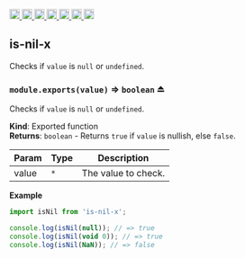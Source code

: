 <a
  href="https://travis-ci.org/Xotic750/is-nil-x"
  title="Travis status">
<img
  src="https://travis-ci.org/Xotic750/is-nil-x.svg?branch=master"
  alt="Travis status" height="18">
</a>
<a
  href="https://david-dm.org/Xotic750/is-nil-x"
  title="Dependency status">
<img src="https://david-dm.org/Xotic750/is-nil-x/status.svg"
  alt="Dependency status" height="18"/>
</a>
<a
  href="https://david-dm.org/Xotic750/is-nil-x?type=dev"
  title="devDependency status">
<img src="https://david-dm.org/Xotic750/is-nil-x/dev-status.svg"
  alt="devDependency status" height="18"/>
</a>
<a
  href="https://badge.fury.io/js/is-nil-x"
  title="npm version">
<img src="https://badge.fury.io/js/is-nil-x.svg"
  alt="npm version" height="18">
</a>
<a
  href="https://www.jsdelivr.com/package/npm/is-nil-x"
  title="jsDelivr hits">
<img src="https://data.jsdelivr.com/v1/package/npm/is-nil-x/badge?style=rounded"
  alt="jsDelivr hits" height="18">
</a>
<a
  href="https://bettercodehub.com/results/Xotic750/is-nil-x"
  title="bettercodehub score">
<img src="https://bettercodehub.com/edge/badge/Xotic750/is-nil-x?branch=master"
  alt="bettercodehub score" height="18">
</a>
<a
  href="https://coveralls.io/github/Xotic750/is-nil-x?branch=master"
  title="Coverage Status">
<img src="https://coveralls.io/repos/github/Xotic750/is-nil-x/badge.svg?branch=master"
  alt="Coverage Status" height="18">
</a>

<a name="module_is-nil-x"></a>

## is-nil-x

Checks if `value` is `null` or `undefined`.

<a name="exp_module_is-nil-x--module.exports"></a>

### `module.exports(value)` ⇒ <code>boolean</code> ⏏

Checks if `value` is `null` or `undefined`.

**Kind**: Exported function  
**Returns**: <code>boolean</code> - Returns `true` if `value` is nullish, else `false`.

| Param | Type            | Description         |
| ----- | --------------- | ------------------- |
| value | <code>\*</code> | The value to check. |

**Example**

```js
import isNil from 'is-nil-x';

console.log(isNil(null)); // => true
console.log(isNil(void 0)); // => true
console.log(isNil(NaN)); // => false
```
